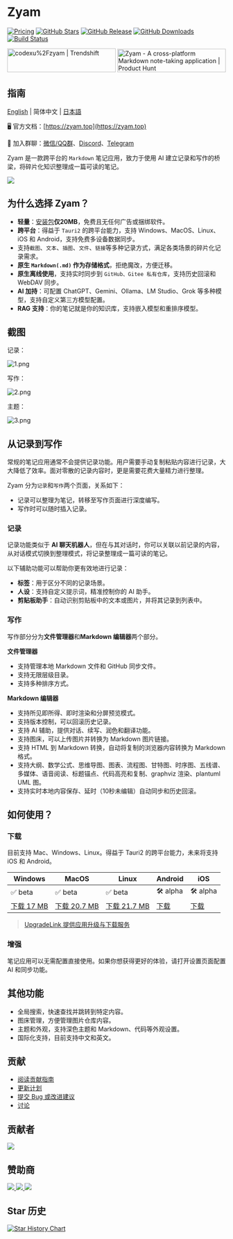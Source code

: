 # Zyam

[![Pricing](https://img.shields.io/badge/pricing-free-blue?logo=free&labelColor=528bff&color=155EEF)](https://zyam.top)
[![GitHub Stars](https://img.shields.io/github/stars/MarealX-Studio/Zyam?style=social)](https://github.com/MarealX-Studio/Zyam/stargazers)
[![GitHub Release](https://img.shields.io/github/v/release/MarealX-Studio/Zyam)](https://github.com/MarealX-Studio/Zyam/releases/latest)
[![GitHub Downloads](https://img.shields.io/github/downloads/MarealX-Studio/Zyam/total)](https://github.com/MarealX-Studio/Zyam/releases)
[![Build Status](https://github.com/MarealX-Studio/Zyam/actions/workflows/release.yml/badge.svg?branch=release)](https://github.com/MarealX-Studio/Zyam/actions/workflows/release.yml)

<div>
  <a href="https://trendshift.io/repositories/12784" target="_blank"><img src="https://trendshift.io/api/badge/repositories/12784" alt="codexu%2Fzyam | Trendshift" style="width: 250px; height: 55px;" width="250" height="55"/></a>
  <a href="https://www.producthunt.com/products/zyam-2?embed=true&utm_source=badge-featured&utm_medium=badge&utm_source=badge-zyam&#0045;2" target="_blank"><img src="https://api.producthunt.com/widgets/embed-image/v1/featured.svg?post_id=956348&theme=light&t=1749194675492" alt="Zyam - A&#0032;cross&#0045;platform&#0032;Markdown&#0032;note&#0045;taking&#0032;application | Product Hunt" style="width: 250px; height: 54px;" width="250" height="54" /></a>
</div>

## 指南

[English](../README.md) | 简体中文 | [日本語](README.ja.md)

🖥️ 官方文档：[https://zyam.top](https://zyam.top)

💬 加入群聊：[微信/QQ群](https://github.com/MarealX-Studio/Zyam/discussions/110)、[Discord](https://discord.gg/SXyVZGpbpk)、[Telegram](https://t.me/zyam)

Zyam 是一款跨平台的 `Markdown` 笔记应用，致力于使用 AI 建立记录和写作的桥梁，将碎片化知识整理成一篇可读的笔记。

![](https://s2.loli.net/2025/06/13/UbVGPrhFl3etnQz.png)

## 为什么选择 Zyam？

- **轻量**：[安装包](https://github.com/MarealX-Studio/Zyam/releases)**仅20MB**，免费且无任何广告或捆绑软件。
- **跨平台**：得益于 `Tauri2` 的跨平台能力，支持 Windows、MacOS、Linux、iOS 和 Android，支持免费多设备数据同步。
- 支持`截图`、`文本`、`插图`、`文件`、`链接`等多种记录方式，满足各类场景的碎片化记录需求。
- **原生 `Markdown(.md)` 作为存储格式**，拒绝魔改，方便迁移。
- **原生离线使用**，支持实时同步到 `GitHub、Gitee 私有仓库`，支持历史回滚和 WebDAV 同步。
- **AI 加持**：可配置 ChatGPT、Gemini、Ollama、LM Studio、Grok 等多种模型，支持自定义第三方模型配置。
- **RAG 支持**：你的笔记就是你的知识库，支持嵌入模型和重排序模型。

## 截图

记录：

![1.png](https://s2.loli.net/2025/05/19/Cs5viKfkqb2HJmd.png)

写作：

![2.png](https://s2.loli.net/2025/05/19/5vwQBPoLr6jzgUA.png)

主题：

![3.png](https://s2.loli.net/2025/05/19/8yU72prmWdsCHeu.png)

## 从记录到写作

常规的笔记应用通常不会提供记录功能。用户需要手动复制粘贴内容进行记录，大大降低了效率。面对零散的记录内容时，更是需要花费大量精力进行整理。

Zyam 分为`记录`和`写作`两个页面，关系如下：

- 记录可以整理为笔记，转移至写作页面进行深度编写。
- 写作时可以随时插入记录。

### 记录

记录功能类似于 **AI 聊天机器人**，但在与其对话时，你可以关联以前记录的内容，从对话模式切换到整理模式，将记录整理成一篇可读的笔记。

以下辅助功能可以帮助你更有效地进行记录：

- **标签**：用于区分不同的记录场景。
- **人设**：支持自定义提示词，精准控制你的 AI 助手。
- **剪贴板助手**：自动识别剪贴板中的文本或图片，并将其记录到列表中。

### 写作

写作部分分为**文件管理器**和**Markdown 编辑器**两个部分。

**文件管理器**

- 支持管理本地 Markdown 文件和 GitHub 同步文件。
- 支持无限层级目录。
- 支持多种排序方式。

**Markdown 编辑器**

- 支持所见即所得、即时渲染和分屏预览模式。
- 支持版本控制，可以回滚历史记录。
- 支持 AI 辅助，提供对话、续写、润色和翻译功能。
- 支持图床，可以上传图片并转换为 Markdown 图片链接。
- 支持 HTML 到 Markdown 转换，自动将复制的浏览器内容转换为 Markdown 格式。
- 支持大纲、数学公式、思维导图、图表、流程图、甘特图、时序图、五线谱、多媒体、语音阅读、标题锚点、代码高亮和复制、graphviz 渲染、plantuml UML 图。
- 支持实时本地内容保存、延时（10秒未编辑）自动同步和历史回滚。

## 如何使用？

### 下载

目前支持 Mac、Windows、Linux。得益于 Tauri2 的跨平台能力，未来将支持 iOS 和 Android。

| Windows | MacOS | Linux | Android | iOS |
| --- | --- | --- | --- | --- |
| ✅ beta | ✅ beta | ✅ beta | 🛠️ alpha | 🛠️ alpha |
| [下载 17 MB](https://zyam.top/zh/guide/download.html) | [下载 20.7 MB](https://zyam.top/zh/guide/download.html) | [下载 21.7 MB](https://zyam.top/zh/guide/download.html) | [下载](https://zyam.top/zh/guide/download.html) | [下载](https://zyam.top/zh/guide/download.html) |

> [UpgradeLink 提供应用升级与下载服务](http://upgrade.toolsetlink.com/upgrade/example/tauri-example.html)

### 增强

笔记应用可以无需配置直接使用。如果你想获得更好的体验，请打开设置页面配置 AI 和同步功能。

## 其他功能

- 全局搜索，快速查找并跳转到特定内容。
- 图床管理，方便管理图片仓库内容。
- 主题和外观，支持深色主题和 Markdown、代码等外观设置。
- 国际化支持，目前支持中文和英文。

## 贡献

- [阅读贡献指南](CONTRIBUTING.md)
- [更新计划](https://github.com/MarealX-Studio/Zyam/issues/46)
- [提交 Bug 或改进建议](https://github.com/MarealX-Studio/Zyam/issues)
- [讨论](https://github.com/MarealX-Studio/Zyam/discussions)

## 贡献者

<a href="https://github.com/MarealX-Studio/Zyam/graphs/contributors">
  <img src="https://contrib.rocks/image?repo=MarealX-Studio/Zyam" />
</a>

## 赞助商

<div>
  <a href="https://docs.siliconflow.cn/cn/usercases/use-siliconcloud-in-Zyam?utm_source=Zyam" target="_blank">
    <img src="https://s2.loli.net/2025/06/11/65TLRh813e2YFzr.png" />
  </a>
  <a href="https://www.qiniu.com/products/ai-token-api?utm_source=Zyam" target="_blank">
    <img src="https://s2.loli.net/2025/06/11/OKJq542lTs7U9xg.png" />
  </a>
  <a href="http://upgrade.toolsetlink.com/upgrade/example/tauri-example.html" target="_blank">
    <img src="https://s2.loli.net/2025/06/11/r2dqNIWVXp4RaFe.png" />
  </a>
</div>

## Star 历史

[![Star History Chart](https://api.star-history.com/svg?repos=MarealX-Studio/Zyam&type=Date)](https://www.star-history.com/#MarealX-Studio/Zyam&Date)
